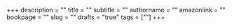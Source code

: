 +++
description = ""
title = ""
subtitle = ""
authorname = ""
amazonlink = ""
bookpage = ""
slug = ""
drafts = "true"
tags = [""]
+++
